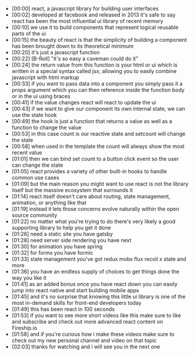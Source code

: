 
<!--####################################################################################################################-->
<!--##>  Transcript                                                                                                   ##-->
<!--####################################################################################################################-->

  - [00:00] react, a javascript library for building user interfaces
  - [00:02] developed at facebook and released in 2013 it's safe to say react has been the most influential ui library of recent memory
  - [00:10] we use it to build components that represent logical reusable parts of the ui
  - [00:15] the beauty of react is that the simplicity of building a component has been brought down to its theoretical minimum
  - [00:20] it's just a javascript function 
  - [00:22] [B-Roll] "it's so easy a caveman could do it"
  - [00:24] the return value from this function is your html or ui which is written in a special syntax called jsx, allowing you to easily combine javascript with html markup
  - [00:33] if you want to pass data into a component you simply pass it a props argument which you can then reference inside the function body or in the ui using braces
  - [00:41] if the value changes react will react to update the ui
  - [00:43] if we want to give our component its own internal state, we can use the state hook
  - [00:49] the hook is just a function that returns a value as well as a function to change the value
  - [00:53] in this case count is our reactive state and setcount will change the state
  - [00:58] when used in the template the count will always show the most recent value
  - [01:01] then we can bind set count to a button click event so the user can change the state
  - [01:05] react provides a variety of other built-in hooks to handle common use cases
  - [01:09] but the main reason you might want to use react is not the library itself but the massive ecosystem that surrounds it
  - [01:14] react itself doesn't care about routing, state management, animation, or anything like that
  - [01:19] instead it lets those concerns evolve naturally within the open source community
  - [01:22] no matter what you're trying to do there's very likely a good supporting library to help you get it done
  - [01:26] need a static site you have gatsby
  - [01:28] need server side rendering you have next
  - [01:30] for animation you have spring 
  - [01:32] for forms you have formic 
  - [01:33] state management you've got redux mobx flux recoil x state and more
  - [01:36] you have an endless supply of choices to get things done the way you like it
  - [01:41] as an added bonus once you have react down you can easily jump into react native and start building mobile apps
  - [01:45] and it's no surprise that knowing this little ui library is one of the most in-demand skills for front-end developers today
  - [01:49] this has been react in 100 seconds
  - [01:53] if you want to see more short videos like this make sure to like and subscribe and check out more advanced react content on Fireship.io
  - [01:58] and if you're curious how i make these videos make sure to check out my new personal channel and video on that topic
  - [02:03] thanks for watching and i will see you in the next one
































































































